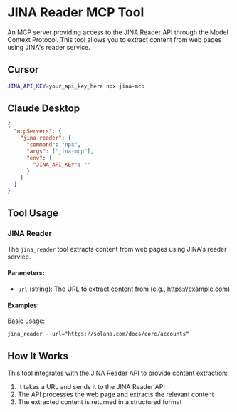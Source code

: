 # JINA Reader MCP Tool

An MCP server providing access to the JINA Reader API through the Model Context Protocol. This tool allows you to extract content from web pages using JINA's reader service.

## Cursor

```bash
JINA_API_KEY=your_api_key_here npx jina-mcp
```

## Claude Desktop

```json
{
  "mcpServers": {
    "jina-reader": {
      "command": "npx",
      "args": ["jina-mcp"],
      "env": {
        "JINA_API_KEY": ""
      }
    }
  }
}
```

## Tool Usage

### JINA Reader

The `jina_reader` tool extracts content from web pages using JINA's reader service.

#### Parameters:

- `url` (string): The URL to extract content from (e.g., https://example.com)

#### Examples:

Basic usage:

```
jina_reader --url="https://solana.com/docs/core/accounts"
```

## How It Works

This tool integrates with the JINA Reader API to provide content extraction:

1. It takes a URL and sends it to the JINA Reader API
2. The API processes the web page and extracts the relevant content
3. The extracted content is returned in a structured format
